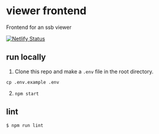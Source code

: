 # viewer frontend

Frontend for an ssb viewer

[![Netlify Status](https://api.netlify.com/api/v1/badges/d6c1cb57-9f8b-4a3c-b92b-6a60a7fac7bc/deploy-status)](https://app.netlify.com/sites/viewer-frontend/deploys)

## run locally
1. Clone this repo and make a `.env` file in the root directory.
```
cp .env.example .env
```
2. `npm start`

## lint

```
$ npm run lint
```

